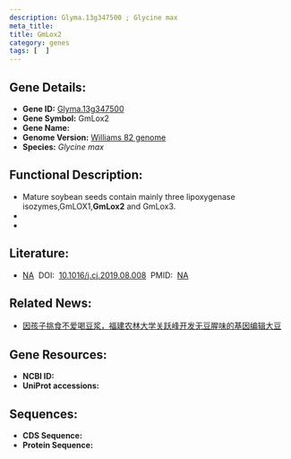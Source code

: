 ```yaml
---
description: Glyma.13g347500 ; Glycine max
meta_title:
title: GmLox2
category: genes
tags: [  ]
---
```


## Gene Details:
- **Gene ID:**	[Glyma.13g347500](https://www.maizegdb.org/gene_center/gene/Glyma.13g347500)
- **Gene Symbol:** GmLox2
- **Gene Name:** 
- **Genome Version:** [Williams 82 genome]()
- **Species:** *Glycine max*

## Functional Description:
   - Mature soybean seeds contain mainly three lipoxygenase isozymes,GmLOX1,**GmLox2** and GmLox3.
   - 
   - 

## Literature:
   - [NA]( https://www.sciencedirect.com/science/article/pii/S2214514119301539#s0045)&nbsp;&nbsp;DOI:&nbsp;&nbsp;[10.1016/j.cj.2019.08.008](https://www.sciencedirect.com/science/article/pii/S2214514119301539#s0045)&nbsp;&nbsp;PMID:&nbsp;&nbsp;[NA](https://pubmed.ncbi.nlm.nih.gov/NA/)

## Related News:
   - [因孩子挑食不爱喝豆浆，福建农林大学关跃峰开发无豆腥味的基因编辑大豆](https://mp.weixin.qq.com/s?__biz=MzIyOTY2NDYyNQ==&mid=2247493696&idx=1&sn=1524085fdf8811a9c2c7fc87f26d3508&chksm=e8bd9a5edfca13480ac5d4cf97b8588f04c8f2b9d4bfed02535b089cc4924672f233110c5d04&scene=27#wechat_redirect)

## Gene Resources:
- **NCBI ID:** [](https://www.ncbi.nlm.nih.gov/gene/?term=)
- **UniProt accessions:** [](https://www.uniprot.org/uniprotkb//entry)

## Sequences:
- **CDS Sequence:**
- **Protein Sequence:**
